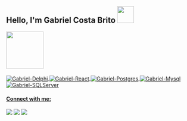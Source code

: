 <h2>Hello, I'm Gabriel Costa Brito <img src=https://github.com/TheDudeThatCode/TheDudeThatCode/blob/master/Assets/wave.gif width="45"></h2> 


<div>
<a href="https://github.com/Gabrielcb08">
<img height="100em" src="https://github-readme-stats.vercel.app/api/top-langs/?username=Gabrielcb08&layout=compact&langs_count=7&theme=dracula"/> 
</div>

<div style="display: inline_block"><br>
  <img align="center" alt="Gabriel-Delphi" src="https://img.shields.io/badge/Delphi-B22222?style=for-the-badge&logo=delphi&logoColor=white">
  <img align="center" alt="Gabriel-React" src="https://img.shields.io/badge/React-00ADD8?style=for-the-badge&logo=react&logoColor=white">
  <img align="center" alt="Gabriel-Postgres"  src="https://img.shields.io/badge/PostgreSQL-316192?style=for-the-badge&logo=postgresql&logoColor=white">
  <img align="center" alt="Gabriel-Mysql"  src="https://img.shields.io/badge/MySQL-005C84?style=for-the-badge&logo=mysql&logoColor=white">
  <img align="center" alt="Gabriel-SQLServer"  src="https://img.shields.io/badge/Microsoft_SQL_Server-CC2927?style=for-the-badge&logo=microsoft-sql-server&logoColor=white">
</div>
  
  #### Connect with me:
<div> 
  <a href="https://www.linkedin.com/in/gabrielcb08" target="_blank"><img src="https://img.shields.io/badge/-LinkedIn-%230077B5?style=for-the-badge&logo=linkedin&logoColor=white" target="_blank"></a>
  <a href="https://www.instagram.com/gabriel.brito08/" target="_blank"><img src="https://img.shields.io/badge/-Instagram-%23E4405F?style=for-the-badge&logo=instagram&logoColor=white" target="_blank"></a>
  <a href = "mailto:gabriel.cb@hotmail.com"><img src="https://img.shields.io/badge/-Gmail-%23333?style=for-the-badge&logo=gmail&logoColor=white" target="_blank"></a>  
</div>


